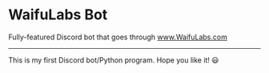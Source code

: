 # WaifuLabs Bot
Fully-featured Discord bot that goes through www.WaifuLabs.com

---
This is my first Discord bot/Python program. Hope you like it! 😃
